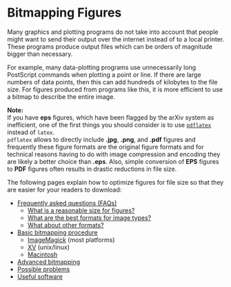 Bitmapping Figures
==================

Many graphics and plotting programs do not take into account that people
might want to send their output over the internet instead of to a local
printer. These programs produce output files which can be orders of
magnitude bigger than necessary.

For example, many data-plotting programs use unnecessarily long
PostScript commands when plotting a point or line. If there are large
numbers of data points, then this can add hundreds of kilobytes to the
file size. For figures produced from programs like this, it is more
efficient to use a bitmap to describe the entire image.

**Note:**  
If you have **eps** figures, which have been flagged by the arXiv system
as inefficient, one of the first things you should consider is to use
[`pdflatex`](http://arxiv.org/help/submit_tex#pdflatex) instead of
`latex`.  
`pdflatex` allows to directly include **.jpg**, **.png**, and **.pdf**
figures and frequently these figure formats are the original figure
formats and for technical reasons having to do with image compression
and encoding they are likely a better choice than **.eps**. Also, simple
conversion of **EPS** figures to **PDF** figures often results in
drastic reductions in file size.

The following pages explain how to optimize figures for file size so
that they are easier for your readers to download:

-   [Frequently asked questions (FAQs)](faq)
    -   [What is a reasonable size for figures?](faq#size)
    -   [What are the best formats for image types?](faq#format)
    -   [What about other formats?](faq#other)
-   [Basic bitmapping procedure](procedure)
    -   [ImageMagick](procedure#shortImageM) (most platforms)
    -   [XV](procedure#shortXV) (unix/linux)
    -   [Macintosh](procedure#shortMac)
-   [Advanced bitmapping](advanced)
-   [Possible problems](problems)
-   [Useful software](software)
